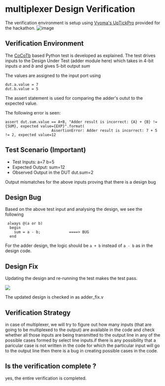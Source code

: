 # multiplexer Design Verification

The verification environment is setup using [Vyoma's UpTickPro](https://vyomasystems.com) provided for the hackathon.
![image](https://user-images.githubusercontent.com/30209235/182022570-64dd2114-e07a-482c-81a4-d44f27ef530d.png)


## Verification Environment

The [CoCoTb](https://www.cocotb.org/) based Python test is developed as explained. The test drives inputs to the Design Under Test (adder module here) which takes in 4-bit inputs *a* and *b* and gives 5-bit output *sum*

The values are assigned to the input port using 
```
dut.a.value = 7
dut.b.value = 5
```

The assert statement is used for comparing the adder's outut to the expected value.

The following error is seen:
```
assert dut.sum.value == A+B, "Adder result is incorrect: {A} + {B} != {SUM}, expected value={EXP}".format(
                     AssertionError: Adder result is incorrect: 7 + 5 != 2, expected value=12
```
## Test Scenario **(Important)**
- Test Inputs: a=7 b=5
- Expected Output: sum=12
- Observed Output in the DUT dut.sum=2

Output mismatches for the above inputs proving that there is a design bug

## Design Bug
Based on the above test input and analysing the design, we see the following

```
 always @(a or b) 
  begin
    sum = a - b;             ====> BUG
  end
```
For the adder design, the logic should be ``a + b`` instead of ``a - b`` as in the design code.

## Design Fix
Updating the design and re-running the test makes the test pass.

![](https://i.imgur.com/5XbL1ZH.png)

The updated design is checked in as adder_fix.v

## Verification Strategy
in case of multiplexer, we will try to figure out how many inputs (that are going to be multiplexed to the output) are available in the code and check whether all those inputs are being transmitted to the output line in any of the possible cases formed by select line inputs.if there is any possibility that a paricular case is not written in the code for which the particular input will go to the output line then there is a bug in creating possible cases in the code.

## Is the verification complete ?
yes, the entire verification is completed.
